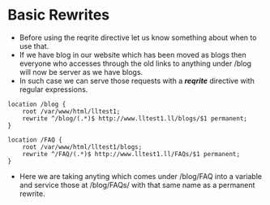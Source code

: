 # Basic Rewrites

- Before using the reqrite directive let us know something about when to use that.
- If we have blog in our website which has been moved as blogs then everyone who accesses through the old links to anything under /blog will now be server as we have blogs.
- In such case we can serve those requests with a ***reqrite*** directive with regular expressions.

```
location /blog {
	root /var/www/html/lltest1;
	rewrite ^/blog/(.*)$ http://www.lltest1.ll/blogs/$1 permanent;
}
```

```
location /FAQ {
	root /var/www/html/lltest1/blogs;
	rewrite ^/FAQ/(.*)$ http://www.lltest1.ll/FAQs/$1 permanent;
}
```

- Here we are taking anyting which comes under /blog/FAQ into a variable and service those at /blog/FAQs/ with that same name as a permanent rewrite.
